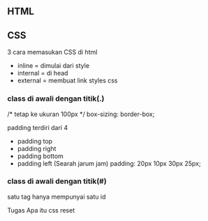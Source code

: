 ## HTML


## CSS

3 cara memasukan CSS di html
- inline = dimulai dari style
- internal = di head
- external  = membuat link styles css

### class di awali dengan titik(.)

/* tetap ke ukuran 100px */
    box-sizing: border-box;

padding terdiri dari 4 
- padding top
- padding right
- padding bottom
- padding left
(Searah jarum jam)
padding: 20px 10px 30px 25px;

### class di awali dengan titik(#) 
satu tag hanya mempunyai satu id

Tugas 
Apa itu css reset


